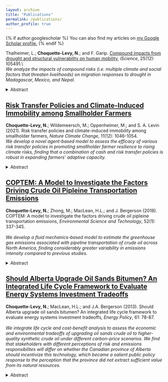 ```yaml
---
layout: archive
title: "Publications"
permalink: /publications/
author_profile: true
---
```


{% if author.googlescholar %}
  You can also find my articles on <u><a href="{{https://scholar.google.com/citations?user=FNY40x4AAAAJ&hl=en&oi=ao}}">my Google Scholar profile</a>.</u>
{% endif %}

Thalheimer, L.; **Choquette-Levy, N.**; and F. Garip. [Compound impacts from drought and structural vulnerability on human mobility](https://www.sciencedirect.com/science/article/pii/S2589004222017631), *iScience*, 25(12): 105491.\\
\
*We analyze the impacts of compound risks (i.e. multiple climate and social factors that threaten livelihoods) on migration responses to drought in Madagascar, Mexico, and Nepal.*

<details>
<summary>Abstract</summary>
Extreme dry events already disrupt populations’ ability to migrate. In a warming climate, compound drought events could amplify vulnerability and drive forced migration. Here, we contribute the first multi-method research design on societal impacts from compound drought events. We show how mobility patterns are shaped by the intersection of drought and social vulnerability factors in three drought-prone countries – Madagascar, Nepal, and Mexico. We find that internal migration in agricultural communities in Mexico increased by 14 to 24 basis points from 1991 to 2018 and will prospectively increase by 2 to 15 basis points in Nepal in case of a compound drought event in 2025. We show that consecutive drought events exacerbate structural vulnerabilities, limiting migrants’ adaptation options, including long-range migration. We conclude that the additional social pre-conditions, e.g., social isolation and lack of accurate information, ultimately limit migration as an adaptation option for households vulnerable to compound drought events.
</details>


## [Risk Transfer Policies and Climate-Induced Immobility among Smallholder Farmers](https://www.nature.com/articles/s41558-021-01205-4) 
**Choquette-Levy, N.**; Wildemeersch, M.; Oppenheimer, M.; and S. A. Levin (2021). Risk transfer policies and climate-induced immobility among smallholder farmers, *Nature Climate Change*, 11(12): 1046-1054.
\
*We develop a novel agent-based model to assess the efficacy of various risk transfer policies in promoting smallholder farmer resilience to rising climate risks, finding that a combination of cash and risk transfer policies is robust in expanding farmers' adaptive capacity.*

<details>
<summary>Abstract</summary>
Climate change is anticipated to impact smallholder farmer livelihoods substantially. However, empirical evidence is inconclusive regarding how increased climate stress affects smallholder farmers’ deployment of various livelihood strategies, including rural–urban migration. Here we use an agent-based model to show that in a South Asian agricultural community experiencing a 1.5 oC temperature increase by 2050, climate impacts are likely to decrease household income in 2050 by an average of 28%, with fewer households investing in both economic migration and cash crops, relative to a stationary climate. Pairing a small cash transfer with risk transfer mechanisms significantly increases the adoption of migration and cash crops, improves community incomes and reduces community inequality. While specific results depend on contextual factors such as risk preferences and climate risk exposure, these interventions are robust in improving adaptation outcomes and alleviating immobility, by addressing the intersection of risk aversion, financial constraints and climate impacts.
</details>

## [COPTEM: A Model to Investigate the Factors Driving Crude Oil Pipleine Transportation Emissions](https://pubs.acs.org/doi/abs/10.1021/acs.est.7b03398)
**Choquette-Levy, N.**; Zhong, M.; MacLean, H.L.; and J. Bergerson (2018). COPTEM: A model to investigate the factors driving crude oil pipleine transportation emissions, *Environmental Science and Technology*, 52(1): 337-345.\
\
*We develop a fluid mechanics-based model to estimate the greenhouse gas emissions associated with pipeline transportation of crude oil across North America, finding considerably greater variability in emissions intensity compared to previous studies.*

<details>
<summary>Abstract</summary>
Previous transportation fuel life cycle assessment studies have not fully accounted for the full variability in the crude oil transport stage, for example, transporting a light crude through a high-diameter pipeline, vs transporting a heavy crude through a small-diameter pipeline. We develop a first-principles, fluid mechanics-based crude oil pipeline transportation emissions model (COPTEM) that calculates the greenhouse gas (GHG) emissions associated with pipeline transport as a function of crude oil parameters, pipeline dimensions, and external factors. Additionally, we estimate the emissions associated with the full life cycle of pipeline construction, maintenance, and disposal. This model is applied to an inventory of 62 major Canadian and U.S. pipelines (capacity greater than 100 000 barrels/day) to estimate the variability of GHG emissions associated with pipeline transportation. We demonstrate that pipeline GHG emissions intensities range from 0.23 to 20.3 g CO2e/(bbl·km), exhibiting considerably greater variability than data reported in other studies. A sensitivity analysis demonstrates that the linear velocity of crude transport and pipeline diameter are the most impactful parameters driving this variability. To illustrate one example of how COPTEM can be used, we develop an energy efficiency gap analysis to investigate the possibilities for more efficient pipeline transport of crude oil.
</details>


## [Should Alberta Upgrade Oil Sands Bitumen? An Integrated Life Cycle Framework to Evaluate Energy Systems Investment Tradeoffs](https://www.sciencedirect.com/science/article/abs/pii/S0301421513003042)
**Choquette-Levy, N.**; MacLean, H.L.; and J.A. Bergerson (2013). Should Alberta upgrade oil sands bitumen? An integrated life cycle framework to evaluate energy systems investment tradeoffs, *Energy Policy*, 61: 78-87.\
\
*We integrate life cycle and cost-benefit analysis to assess the economic and environmental tradeoffs of upgrading oil sands crude oil to higher-quality synthetic crude oil under different carbon-price scenarios. We find that stakeholders with different perceptions of risk and emissions responsibilites will differ on whether the Canadian province of  Alberta should incentivize this technology, which became a salient public policy response to the perception that the province did not extract sufficient value from its natural resources.*

<details>
<summary>Abstract</summary>
The inclusion of greenhouse gas (GHG) emissions costs in energy systems investment decision-making requires the development of a framework that accounts for GHG and economic tradeoffs. This paper develops such a framework by integrating partial cost–benefit analysis with life cycle assessment to explore the question of whether bitumen should be upgraded in the Canadian province of Alberta to produce synthetic crude oil (SCO), or blended with light hydrocarbons to produce lower-quality diluted bitumen (dilbit). The net present value (NPV) of these options is calculated from the stakeholder perspectives of the oil sands industry, the Alberta public, and a climate-concerned Alberta resident. This calculation includes monetized GHG emissions costs stemming from a hypothetical economy-wide GHG price, and a sensitivity analysis explores the effects of variations in technical and economic conditions on stakeholders’ preferences. We find that under most plausible sets of conditions, industry would prefer the dilution option, while the climate-concerned Alberta resident would prefer the upgrading option. In contrast, the preferences of the general Alberta public depend on the values of key variables (e.g., the SCO-dilbit price differential). Key drivers of differences among stakeholders’ preferences include different perceptions of risks and responsibilities for life cycle GHG emissions.
</details>
